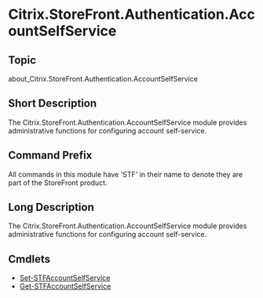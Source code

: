 ﻿# Citrix.StoreFront.Authentication.AccountSelfService


## Topic

about_Citrix.StoreFront.Authentication.AccountSelfService


## Short Description

The Citrix.StoreFront.Authentication.AccountSelfService module provides administrative functions for configuring account self-service.


## Command Prefix

All commands in this module have 'STF' in their name to denote they are part of the StoreFront product.


## Long Description

The Citrix.StoreFront.Authentication.AccountSelfService module provides administrative functions for configuring account self-service.


## Cmdlets
* [Set-STFAccountSelfService](Set-STFAccountSelfService.md)
* [Get-STFAccountSelfService](Get-STFAccountSelfService.md)

